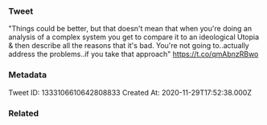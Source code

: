### Tweet
"Things could be better, but that doesn't mean that when you're doing an analysis of a complex system you get to compare it to an ideological Utopia &amp; then describe all the reasons that it's bad. You're not going to..actually address the problems..if you take that approach" https://t.co/qmAbnzRBwo

### Metadata
Tweet ID: 1333106610642808833
Created At: 2020-11-29T17:52:38.000Z

### Related

